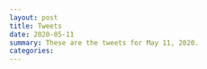 ```yaml
---
layout: post
title: Tweets
date: 2020-05-11
summary: These are the tweets for May 11, 2020.
categories:
---
```


